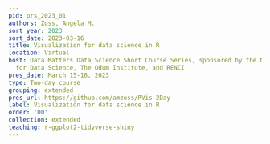 ```yaml
---
pid: prs_2023_01
authors: Zoss, Angela M.
sort_year: 2023
sort_date: 2023-03-16
title: Visualization for data science in R
location: Virtual
host: Data Matters Data Science Short Course Series, sponsored by the National Consortium
  for Data Science, The Odum Institute, and RENCI
pres_date: March 15-16, 2023
type: Two-day course
grouping: extended
pres_url: https://github.com/amzoss/RVis-2Day
label: Visualization for data science in R
order: '00'
collection: extended
teaching: r-ggplot2-tidyverse-shiny
---
```

